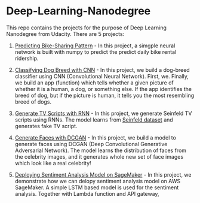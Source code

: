 # Deep-Learning-Nanodegree

This repo contains the projects for the purpose of Deep Learning Nanodegree from Udacity. There are 5 projects:

1. [Predicting Bike-Sharing Pattern](/PredictBikeSharing/README.md) - In this project, a simgple neural network is built with numpy to predict the predict daily bike rental ridership.

2. [Classifying Dog Breed with CNN](/DogBreedClassifier/README.md) - In this project, we build a dog-breed classifier using CNN (Convolutional Neural Network). First, we. Finally, we build an app (function) which tells whether a given picture of whether it is a human, a dog, or something else. If the app identifies the breed of dog, but if the picture is human, it tells you the most resembling breed of dogs.

3. [Generate TV Scripts with RNN](/GenerateTVScript/README.md) - In this project, we generate Seinfeld TV scripts using RNNs. The model learns from [Seinfeld dataset](https://www.kaggle.com/thec03u5/seinfeld-chronicles#scripts.csv) and generates fake TV script.

4. [Generate Faces with DCGAN](/GenerateFace/README.md) - In this project, we build a model to generate faces using DCGAN (Deep Convolutional Generative Adversarial Network). The model learns the distribution of faces from the celebrity images, and it generates whole new set of face images which look like a real celebrity!

5. [Deploying Sentiment Analysis Model on SageMaker](/SageMakerDeployment/README.md) - In this project, we demonstrate how we can delopy sentiment analysis model on AWS SageMaker. A simple LSTM based model is used for the sentiment analysis. Together with Lambda function and API gateway, 
